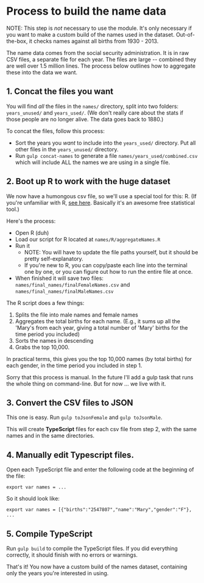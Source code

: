 # Process to build the name data

NOTE: This step is *not* necessary to use the module. It's only necessary if you want to make a custom build of the names used in the dataset. Out-of-the-box, it checks names against all births from 1930 - 2013.

The name data comes from the social security administration. It is in raw CSV files, a separate file for each year. The files are large -- combined they are well over 1.5 million lines. The process below outlines how to aggregate these into the data we want.

## 1. Concat the files you want

You will find *all* the files in the `names/` directory, split into two folders: `years_unused/` and `years_used/`. (We don't really care about the stats if those people are no longer alive. The data goes back to 1880.)

To concat the files, follow this process:

* Sort the years you *want* to include into the `years_used/` directory. Put all other files in the `years_unused/` directory.
* Run `gulp concat-names` to generate a file `names/years_used/combined.csv` which will include ALL the names we are using in a single file.

## 2. Boot up R to work with the huge dataset

We now have a humongous csv file, so we'll use a special tool for this: R. (If you're unfamiliar with R, [see here](http://www.r-project.org). Basically it's an awesome free statistical tool.)

Here's the process:

* Open R (duh)
* Load our script for R located at `names/R/aggregateNames.R`
* Run it
    * NOTE: You will have to update the file paths yourself, but it should be pretty self-explanatory.
    * If you're new to R, you can copy/paste each line into the terminal one by one, or you can figure out how to run the entire file at once.
* When finished it will save two files: `names/final_names/finalFemaleNames.csv` and `names/final_names/finalMaleNames.csv`

The R script does a few things:

1. Splits the file into male names and female names
2. Aggregates the total births for each name. (E.g., it sums up all the 'Mary's from each year, giving a total number of 'Mary' births for the time period you included)
3. Sorts the names in descending
4. Grabs the top 10,000.

In practical terms, this gives you the top 10,000 names (by total births) for each gender, in the time period you included in step 1.

Sorry that this process is manual. In the future I'll add a gulp task that runs the whole thing on command-line. But for now ... we live with it.

## 3. Convert the CSV files to JSON

This one is easy. Run `gulp toJsonFemale` and `gulp toJsonMale`.

This will create **TypeScript** files for each csv file from step 2, with the same names and in the same directories.

## 4. Manually edit Typescript files.

Open each TypeScript file and enter the following code at the beginning of the file:

`export var names = ...`

So it should look like:

`export var names = [{"births":"2547807","name":"Mary","gender":"F"}, ...`

## 5. Compile TypeScript

Run `gulp build` to compile the TypeScript files. If you did everything correctly, it should finish with no errors or warnings.

That's it! You now have a custom build of the names dataset, containing only the years you're interested in using.